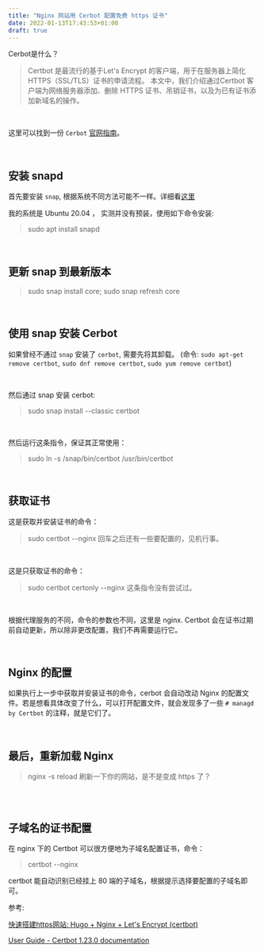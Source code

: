 ```yaml
---
title: "Nginx 网站用 Cerbot 配置免费 https 证书"
date: 2022-01-13T17:43:53+01:00
draft: true
---
```


Cerbot是什么？
>Certbot 是最流行的基于Let's Encrypt 的客户端，用于在服务器上简化HTTPS（SSL/TLS）证书的申请流程。 本文中，我们介绍通过Certbot 客户端为网络服务器添加、删除 HTTPS 证书、吊销证书，以及为已有证书添加新域名的操作。

<br>

这里可以找到一份 `Cerbot` [官网指南](https://certbot.eff.org/instructions)。

<br>

## 安装 snapd
首先要安装 `snap`, 根据系统不同方法可能不一样。详细看[这里](https://snapcraft.io/docs/installing-snapd)

我的系统是 Ubuntu 20.04 ， 实测并没有预装，使用如下命令安装:
>sudo apt install snapd

<br>

## 更新 snap 到最新版本
> sudo snap install core; sudo snap refresh core

<br>

## 使用 snap 安装 Cerbot
如果曾经不通过 `snap` 安装了 `cerbot`, 需要先将其卸载。
(命令: `sudo apt-get remove certbot`, `sudo dnf remove certbot`, `sudo yum remove certbot`)

<br>

然后通过 snap 安装 cerbot:
>sudo snap install --classic certbot

<br>

然后运行这条指令，保证其正常使用：
>sudo ln -s /snap/bin/certbot /usr/bin/certbot

<br>

## 获取证书

这是获取并安装证书的命令：
>sudo certbot --nginx
回车之后还有一些要配置的，见机行事。
<br>

这是只获取证书的命令：
>sudo certbot certonly --nginx
这条指令没有尝试过。
<br>

根据代理服务的不同，命令的参数也不同，这里是 nginx.
Certbot 会在证书过期前自动更新，所以除非更改配置，我们不再需要运行它。

<br>

## Nginx 的配置
如果执行上一步中获取并安装证书的命令，cerbot 会自动改动 Nginx 的配置文件。若是想看具体改变了什么，可以打开配置文件，就会发现多了一些 `# managd by Certbot` 的注释，就是它们了。

<br>

## 最后，重新加载 Nginx
>nginx -s reload
刷新一下你的网站，是不是变成 https 了？


<br>
<br>

## 子域名的证书配置

在 nginx 下的 Certbot 可以很方便地为子域名配置证书，命令：
>certbot --nginx

certbot 能自动识别已经挂上 80 端的子域名，根据提示选择要配置的子域名即可。

参考:

[快速搭建https网站: Hugo + Nginx + Let's Encrypt (certbot)](https://zhuanlan.zhihu.com/p/365910957)

[User Guide - Certbot 1.23.0 documentation](https://eff-certbot.readthedocs.io/en/stable/using.html#certbot-commands)